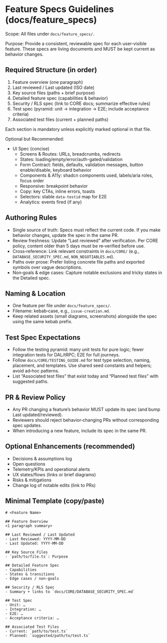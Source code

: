 # Feature Specs Guidelines (docs/feature_specs)

Scope: All files under `docs/feature_specs/`.

Purpose: Provide a consistent, reviewable spec for each user‑visible feature. These specs are living documents and MUST be kept current as behavior changes.

## Required Structure (in order)

1) Feature overview (one paragraph)
2) Last reviewed / Last updated (ISO date)
3) Key source files (paths + brief purpose)
4) Detailed feature spec (capabilities & behavior)
5) Security / RLS spec (link to CORE docs; summarize effective rules)
6) Test spec (pyramid: unit → integration → E2E; include acceptance criteria)
7) Associated test files (current + planned paths)

Each section is mandatory unless explicitly marked optional in that file.

Optional but Recommended:
- UI Spec (concise)
  - Screens & Routes: URLs, breadcrumbs, redirects
  - States: loading/empty/error/auth-gated/validation
  - Form Contract: fields, defaults, validation messages, button enable/disable, keyboard behavior
  - Components & A11y: shadcn components used, labels/aria roles, focus order
  - Responsive: breakpoint behavior
  - Copy: key CTAs, inline errors, toasts
  - Selectors: stable `data-testid` map for E2E
  - Analytics: events fired (if any)

## Authoring Rules

- Single source of truth: Specs must reflect the current code. If you make behavior changes, update the spec in the same PR.
- Review freshness: Update “Last reviewed” after verification. Per CORE policy, content older than 5 days must be re‑verified before use.
- Cross‑reference: Link relevant constraints in `docs/CORE/` (e.g., `DATABASE_SECURITY_SPEC.md`, `NON_NEGOTIABLES.md`).
- Paths over prose: Prefer listing concrete file paths and exported symbols over vague descriptions.
- Non‑goals & edge cases: Capture notable exclusions and tricky states in the Detailed spec.

## Naming & Location

- One feature per file under `docs/feature_specs/`.
- Filename: kebab‑case, e.g., `issue-creation.md`.
- Keep related assets (small diagrams, screenshots) alongside the spec using the same kebab prefix.

## Test Spec Expectations

- Follow the testing pyramid: many unit tests for pure logic; fewer integration tests for DAL/tRPC; E2E for full journeys.
- Follow `docs/CORE/TESTING_GUIDE.md` for test type selection, naming, placement, and templates. Use shared seed constants and helpers; avoid ad‑hoc patterns.
- List “Associated test files” that exist today and “Planned test files” with suggested paths.

## PR & Review Policy

- Any PR changing a feature’s behavior MUST update its spec (and bump Last updated/reviewed).
- Reviewers should reject behavior‑changing PRs without corresponding spec updates.
- When introducing a new feature, include its spec in the same PR.

## Optional Enhancements (recommended)

- Decisions & assumptions log
- Open questions
- Telemetry/KPIs and operational alerts
- UX states/flows (links or brief diagrams)
- Risks & mitigations
- Change log of notable edits (link to PRs)

## Minimal Template (copy/paste)

```
# <Feature Name>

## Feature Overview
<1 paragraph summary>

## Last Reviewed / Last Updated
- Last Reviewed: YYYY-MM-DD
- Last Updated: YYYY-MM-DD

## Key Source Files
- `path/to/file.ts`: Purpose

## Detailed Feature Spec
- Capabilities
- States & transitions
- Edge cases / non-goals

## Security / RLS Spec
- Summary + links to `docs/CORE/DATABASE_SECURITY_SPEC.md`

## Test Spec
- Unit: …
- Integration: …
- E2E: …
- Acceptance criteria: …

## Associated Test Files
- Current: `path/to/test.ts`
- Planned: `suggested/path/to/test.ts`
```
